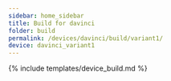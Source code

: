 ```yaml
---
sidebar: home_sidebar
title: Build for davinci
folder: build
permalink: /devices/davinci/build/variant1/
device: davinci_variant1
---
```

{% include templates/device_build.md %}
